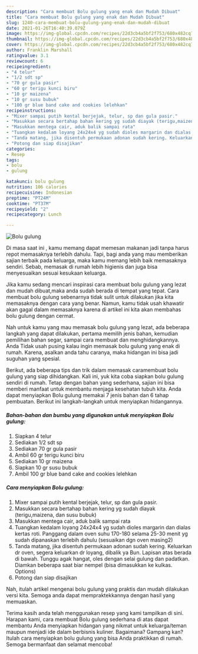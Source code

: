 ```yaml
---
description: "Cara membuat Bolu gulung yang enak dan Mudah Dibuat"
title: "Cara membuat Bolu gulung yang enak dan Mudah Dibuat"
slug: 1240-cara-membuat-bolu-gulung-yang-enak-dan-mudah-dibuat
date: 2021-01-26T16:40:39.079Z
image: https://img-global.cpcdn.com/recipes/22d3cb4a5bf2f753/680x482cq70/bolu-gulung-foto-resep-utama.jpg
thumbnail: https://img-global.cpcdn.com/recipes/22d3cb4a5bf2f753/680x482cq70/bolu-gulung-foto-resep-utama.jpg
cover: https://img-global.cpcdn.com/recipes/22d3cb4a5bf2f753/680x482cq70/bolu-gulung-foto-resep-utama.jpg
author: Franklin Marshall
ratingvalue: 3.1
reviewcount: 6
recipeingredient:
- "4 telur"
- "1/2 sdt sp"
- "70 gr gula pasir"
- "60 gr terigu kunci biru"
- "10 gr maizena"
- "10 gr susu bubuk"
- "100 gr blue band cake and cookies lelehkan"
recipeinstructions:
- "Mixer sampai putih kental berjejak, telur, sp dan gula pasir."
- "Masukkan secara bertahap bahan kering yg sudah diayak (terigu,maizena, dan susu bubuk)"
- "Masukkan mentega cair, aduk balik sampai rata"
- "Tuangkan kedalam loyang 24x24x4 yg sudah dioles margarin dan dialas kertas roti. Panggang dalam oven suhu 170-180 selama 25-30 menit yg sudah dipanaskan terlebih dahulu (sesuaikan dgn oven masing2)"
- "Tanda matang, jika disentuh permukaan adonan sudah kering. Keluarkan dr oven, segera keluarkan dr loyang, dibalik ya Bun. Lapisan atas berada di bawah. Tunggu agak hangat, oles dengan selai gulung dan padatkan. Diamkan beberapa saat biar nempel (bisa dimasukkan ke kulkas. Options)"
- "Potong dan siap disajikan"
categories:
- Resep
tags:
- bolu
- gulung

katakunci: bolu gulung 
nutrition: 106 calories
recipecuisine: Indonesian
preptime: "PT24M"
cooktime: "PT37M"
recipeyield: "2"
recipecategory: Lunch

---
```



![Bolu gulung](https://img-global.cpcdn.com/recipes/22d3cb4a5bf2f753/680x482cq70/bolu-gulung-foto-resep-utama.jpg)

Di masa  saat ini , kamu memang dapat memesan makanan jadi tanpa harus repot memasaknya terlebih dahulu. Tapi, bagi anda yang mau memberikan sajian terbaik pada keluarga, maka kamu memang lebih baik memasaknya sendiri. Sebab, memasak di rumah lebih higienis dan juga bisa menyesuaikan sesuai kesukaan keluarga.

Jika kamu sedang mencari inspirasi cara membuat bolu gulung yang lezat dan mudah dibuat,maka anda sudah berada di tempat yang tepat. Cara membuat bolu gulung  sebenarnya tidak sulit untuk dilakukan jika kita memasaknya dengan cara yang benar. Namun, kamu tidak usah khawatir akan gagal dalam memasaknya 
karena di artikel ini kita akan membahas bolu gulung dengan cermat.  



Nah untuk kamu yang mau memasak bolu gulung yang lezat, ada beberapa langkah yang dapat dilakukan, pertama memilih jenis bahan, kemudian pemilihan bahan segar, sampai cara membuat dan menghidangkannya. Anda Tidak usah pusing kalau ingin memasak bolu gulung yang enak di rumah. Karena, asalkan anda  tahu caranya, maka hidangan ini bisa jadi suguhan yang spesial.

Berikut, ada beberapa tips dan trik dalam memasak caramembuat bolu gulung yang siap dihidangkan. Kali ini, yuk kita coba siapkan bolu gulung sendiri di rumah. Tetap dengan bahan yang sederhana, sajian ini bisa memberi manfaat untuk membantu menjaga kesehatan tubuh kita. Anda dapat menyiapkan Bolu gulung memakai 7 jenis bahan dan 6 tahap pembuatan. Berikut ini langkah-langkah untuk menyiapkan hidangannya.

<!--inarticleads1-->

##### Bahan-bahan dan bumbu yang digunakan untuk menyiapkan Bolu gulung:

1. Siapkan 4 telur
1. Sediakan 1/2 sdt sp
1. Sediakan 70 gr gula pasir
1. Ambil 60 gr terigu kunci biru
1. Sediakan 10 gr maizena
1. Siapkan 10 gr susu bubuk
1. Ambil 100 gr blue band cake and cookies lelehkan




<!--inarticleads2-->

##### Cara menyiapkan Bolu gulung:

1. Mixer sampai putih kental berjejak, telur, sp dan gula pasir.
1. Masukkan secara bertahap bahan kering yg sudah diayak (terigu,maizena, dan susu bubuk)
1. Masukkan mentega cair, aduk balik sampai rata
1. Tuangkan kedalam loyang 24x24x4 yg sudah dioles margarin dan dialas kertas roti. Panggang dalam oven suhu 170-180 selama 25-30 menit yg sudah dipanaskan terlebih dahulu (sesuaikan dgn oven masing2)
1. Tanda matang, jika disentuh permukaan adonan sudah kering. Keluarkan dr oven, segera keluarkan dr loyang, dibalik ya Bun. Lapisan atas berada di bawah. Tunggu agak hangat, oles dengan selai gulung dan padatkan. Diamkan beberapa saat biar nempel (bisa dimasukkan ke kulkas. Options)
1. Potong dan siap disajikan




Nah, itulah artikel mengenai  bolu gulung  yang praktis dan mudah dilakukan versi kita. Semoga anda dapat mempraktekkannya dengan hasil yang memuaskan. 

Terima kasih anda telah menggunakan resep yang kami tampilkan di sini. Harapan kami, cara membuat  Bolu gulung sederhana di atas dapat membantu Anda menyiapkan hidangan yang nikmat untuk keluarga/teman maupun menjadi ide dalam berbisnis kuliner. Bagaimana? Gampang kan? Itulah cara menyiapkan bolu gulung yang bisa Anda praktikkan di rumah. Semoga bermanfaat dan selamat mencoba!

